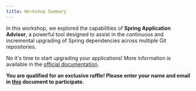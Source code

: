```yaml
---
title: Workshop Summary
---
```


In this workshop, we explored the capabilities of **Spring Application Advisor**, a powerful tool designed to assist in the continuous and incremental upgrading of Spring dependencies across multiple Git repositories.

No it's time to start upgrading your applications!
More information is available in the [official documentation](https://docs.vmware.com/en/Tanzu-Spring-Runtime/Commercial/Tanzu-Spring-Runtime/index-app-advisor.html).

**You are qualified for an exclusive raffle! Please enter your name and email in [this](https://docs.google.com/document/d/todo) document to participate.**
